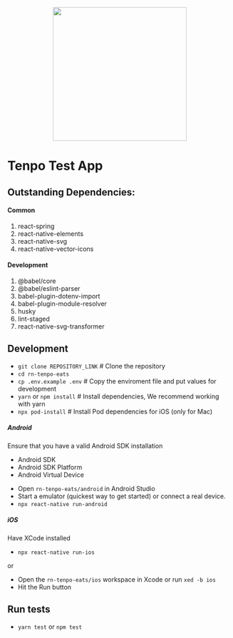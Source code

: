 <p align="center">
  <a href="https://reactnative.dev/" target="_blank">
    <img src="https://seeklogo.com/images/R/react-logo-7B3CE81517-seeklogo.com.png" width="300">
  </a>
</p>

# Tenpo Test App

## Outstanding Dependencies:

#### Common
1. react-spring
2. react-native-elements
3. react-native-svg
4. react-native-vector-icons

#### Development
1. @babel/core
2. @babel/eslint-parser
3. babel-plugin-dotenv-import
4. babel-plugin-module-resolver
5. husky
6. lint-staged
7. react-native-svg-transformer

## Development

- `git clone REPOSITORY_LINK` # Clone the repository
- `cd rn-tenpo-eats`
- `cp .env.example .env` # Copy the enviroment file and put values for development 
- `yarn` or `npm install` # Install dependencies, We recommend working with yarn
- `npx pod-install` # Install Pod dependencies for iOS (only for Mac)

##### Android

Ensure that you have a valid Android SDK installation

* Android SDK
* Android SDK Platform
* Android Virtual Device

- Open `rn-tenpo-eats/android` in Android Studio
- Start a emulator (quickest way to get started) or connect a real device.
- `npx react-native run-android`

##### iOS

Have XCode installed

- `npx react-native run-ios`

or

- Open the `rn-tenpo-eats/ios` workspace in Xcode or run `xed -b ios`
- Hit the Run button 

## Run tests

- `yarn test` or `npm test`